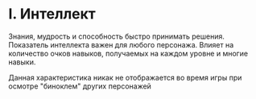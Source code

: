 # I. Интеллект 
Знания, мудрость и способность быстро принимать решения. Показатель интеллекта важен для любого персонажа. Влияет на количество очков навыков, получаемых на каждом уровне и многие навыки.

Данная характеристика никак не отображается во время игры при осмотре "биноклем" других персонажей
